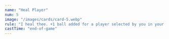 ```yaml
---
name: "Heal Player"
num: 5
image: "/images/cards/card-5.webp"
rule: "I heal thee. +1 ball added for a player selected by you in your group. Cannot be cast on yourself."
castTime: "end-of-game"
---
```

